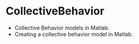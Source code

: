 # CollectiveBehavior
* Collective Behavior models in Matlab. 
* Creating a collective behavior model in Matlab.

